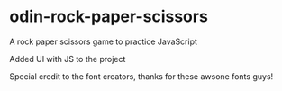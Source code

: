 # odin-rock-paper-scissors
A rock paper scissors game to practice JavaScript

Added UI with JS to the project

Special credit to the font creators, thanks for these awsone fonts guys!
